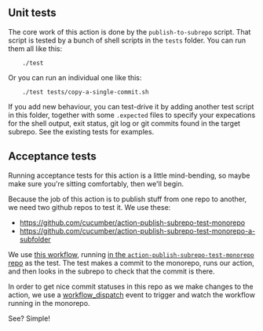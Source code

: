 ## Unit tests

The core work of this action is done by the `publish-to-subrepo` script. That script is tested by a bunch of shell scripts in the `tests` folder. You can run them all like this:

		./test

Or you can run an individual one like this:

		./test tests/copy-a-single-commit.sh

If you add new behaviour, you can test-drive it by adding another test script in this folder, together with some `.expected` files to specify your expecations for the shell output, exit status, git log or git commits found in the target subrepo. See the existing tests for examples.

## Acceptance tests

Running acceptance tests for this action is a little mind-bending, so maybe make sure you're sitting comfortably, then we'll begin.

Because the job of this action is to publish stuff from one repo to another, we need two github repos to test it. We use these:

* https://github.com/cucumber/action-publish-subrepo-test-monorepo
* https://github.com/cucumber/action-publish-subrepo-test-monorepo-a-subfolder

We use [this workflow](./.github/workflows/test.yaml), running [in the `action-publish-subrepo-test-monorepo` repo](https://github.com/cucumber/action-publish-subrepo-test-monorepo/blob/main/.github/workflows/test.yml) as the test. The test makes a commit to the monorepo, runs our action, and then looks in the subrepo to check that the commit is there.

In order to get nice commit statuses in this repo as we make changes to the action, we use a [workflow_dispatch](https://github.com/cucumber/action-publish-subrepo/blob/main/.github/workflows/trigger_tests.yml#L10) event to trigger and watch the workflow running in the monorepo.

See? Simple!